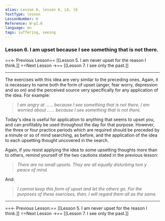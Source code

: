 ```yaml
---
alias: Lesson 6, lesson 6, L6, l6
TextType: lesson
LessonNumber: 6
Reference: W-pI.6
language: en
tags: suffering, seeing
---
```


### Lesson 6. I am upset because I see something that is not there.


==<- Previous Lesson== [[Lesson 5. I am never upset for the reason I think.]]
==Next Lesson ->== [[Lesson 7. I see only the past.]]
***

The exercises with this idea are very similar to the preceding ones. Again, it is necessary to name both the form of upset (anger, fear worry, depression and so on) and the perceived source very specifically for any application of the idea. For example:

>_I am angry at ...... because I see something that is not there.
>I am worried about ...... because I see something that is not there._

Today's idea is useful for application to anything that seems to upset you, and can profitably be used throughout the day for that purpose. However, the three or four practice periods which are required should be preceded by a minute or so of mind searching, as before, and the application of the idea to each upsetting thought uncovered in the search.

Again, if you resist applying the idea to some upsetting thoughts more than to others, remind yourself of the two cautions stated in the previous lesson:

>_There are no small upsets. They are all equally disturbing tom y peace of mind._

And:
>_I cannot keep this form of upset and let the others go. For the purposes of these exercises, then, I will regard them all as the same._

***

==<- Previous Lesson:== [[Lesson 5. I am never upset for the reason I think.]]
==Next Lesson ->== [[Lesson 7. I see only the past.]]

